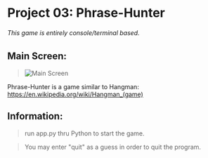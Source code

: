 # Project 03: Phrase-Hunter
###### *This game is entirely console/terminal based.*

## Main Screen:
>![Main Screen](https://i.ibb.co/ZxrdvcP/p3.png)

Phrase-Hunter is a game similar to Hangman: https://en.wikipedia.org/wiki/Hangman_(game)

## Information:
>run app.py thru Python to start the game.

>You may enter "quit" as a guess in order to quit the program.

